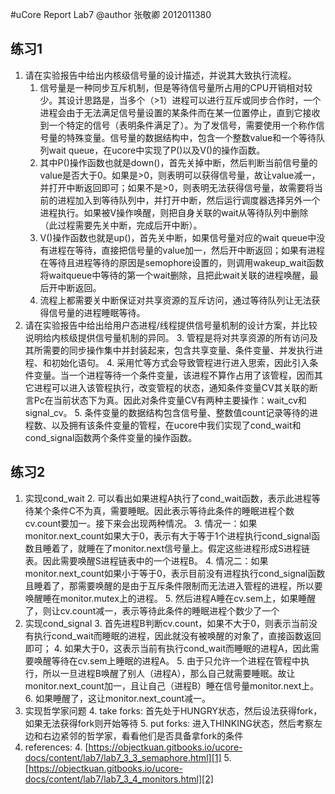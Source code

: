 #uCore Report Lab7
@author 张敬卿 2012011380

## 练习1
1. 请在实验报告中给出内核级信号量的设计描述，并说其大致执行流程。
	1. 信号量是一种同步互斥机制，但是等待信号量所占用的CPU开销相对较少。其设计思路是，当多个（>1）进程可以进行互斥或同步合作时，一个进程会由于无法满足信号量设置的某条件而在某一位置停止，直到它接收到一个特定的信号（表明条件满足了）。为了发信号，需要使用一个称作信号量的特殊变量。信号量的数据结构中，包含一个整数value和一个等待队列wait queue，在ucore中实现了P()以及V()的操作函数。
	2. 其中P()操作函数也就是down()，首先关掉中断，然后判断当前信号量的value是否大于0。如果是>0，则表明可以获得信号量，故让value减一，并打开中断返回即可；如果不是>0，则表明无法获得信号量，故需要将当前的进程加入到等待队列中，并打开中断，然后运行调度器选择另外一个进程执行。如果被V操作唤醒，则把自身关联的wait从等待队列中删除（此过程需要先关中断，完成后开中断）。
	3. V()操作函数也就是up()，首先关中断，如果信号量对应的wait queue中没有进程在等待，直接把信号量的value加一，然后开中断返回；如果有进程在等待且进程等待的原因是semophore设置的，则调用wakeup\_wait函数将waitqueue中等待的第一个wait删除，且把此wait关联的进程唤醒，最后开中断返回。
	4. 流程上都需要关中断保证对共享资源的互斥访问，通过等待队列让无法获得信号量的进程睡眠等待。
2. 请在实验报告中给出给用户态进程/线程提供信号量机制的设计方案，并比较说明给内核级提供信号量机制的异同。
	3. 管程是将对共享资源的所有访问及其所需要的同步操作集中并封装起来，包含共享变量、条件变量、并发执行进程、和初始化语句。
	4. 采用忙等方式会导致管程进行进入思索，因此引入条件变量。当一个进程等待一个条件变量，该进程不算作占用了该管程，因而其它进程可以进入该管程执行，改变管程的状态，通知条件变量CV其关联的断言Pc在当前状态下为真。因此对条件变量CV有两种主要操作：wait\_cv和signal\_cv。
	5. 条件变量的数据结构包含信号量、整数值count记录等待的进程数、以及拥有该条件变量的管程，在ucore中我们实现了cond\_wait和cond\_signal函数两个条件变量的操作函数。


## 练习2
1. 实现cond_wait
	2. 可以看出如果进程A执行了cond_wait函数，表示此进程等待某个条件C不为真，需要睡眠。因此表示等待此条件的睡眠进程个数cv.count要加一。接下来会出现两种情况。
	3. 情况一：如果monitor.next_count如果大于0，表示有大于等于1个进程执行cond_signal函数且睡着了，就睡在了monitor.next信号量上。假定这些进程形成S进程链表。因此需要唤醒S进程链表中的一个进程B。
	4. 情况二：如果monitor.next_count如果小于等于0，表示目前没有进程执行cond_signal函数且睡着了，那需要唤醒的是由于互斥条件限制而无法进入管程的进程，所以要唤醒睡在monitor.mutex上的进程。
	5. 然后进程A睡在cv.sem上，如果睡醒了，则让cv.count减一，表示等待此条件的睡眠进程个数少了一个
2. 实现cond_signal
	3. 首先进程B判断cv.count，如果不大于0，则表示当前没有执行cond_wait而睡眠的进程，因此就没有被唤醒的对象了，直接函数返回即可；
	4. 如果大于0，这表示当前有执行cond_wait而睡眠的进程A，因此需要唤醒等待在cv.sem上睡眠的进程A。
	5. 由于只允许一个进程在管程中执行，所以一旦进程B唤醒了别人（进程A），那么自己就需要睡眠。故让monitor.next_count加一，且让自己（进程B）睡在信号量monitor.next上。
	6. 如果睡醒了，这让monitor.next_count减一。
3. 实现哲学家问题
	4. take forks: 首先处于HUNGRY状态，然后设法获得fork，如果无法获得fork则开始等待
	5. put forks: 进入THINKING状态，然后考察左边和右边紧邻的哲学家，看看他们是否具备拿fork的条件
4. references: 
	4. [https://objectkuan.gitbooks.io/ucore-docs/content/lab7/lab7_3_3_semaphore.html][1]
	5. [https://objectkuan.gitbooks.io/ucore-docs/content/lab7/lab7_3_4_monitors.html][2]
	
[1]: https://objectkuan.gitbooks.io/ucore-docs/content/lab7/lab7_3_3_semaphore.html
[2]: https://objectkuan.gitbooks.io/ucore-docs/content/lab7/lab7_3_4_monitors.html